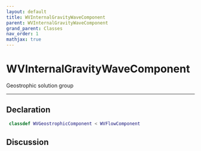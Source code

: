 ```yaml
---
layout: default
title: WVInternalGravityWaveComponent
parent: WVInternalGravityWaveComponent
grand_parent: Classes
nav_order: 1
mathjax: true
---
```


#  WVInternalGravityWaveComponent

Geostrophic solution group


---

## Declaration
```matlab
 classdef WVGeostrophicComponent < WVFlowComponent
```
## Discussion

  
